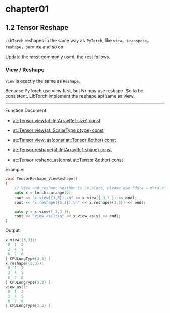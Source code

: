 # chapter01

## 1.2 Tensor Reshape

`LibTorch` reshapes in the same way as `PyTorch`, like `view`，`transpose`，`reshape`，`permute` and so on.

Update the most commonly used, the rest follows.

### View / Reshape

`View` is exactly the same as `Reshape`.

Because PyTorch use view first, but Numpy use reshape. So to be consistent, LibTorch implement the reshape api same as view.

---

Function Document:

- [at::Tensor view(at::IntArrayRef size) const](https://pytorch.org/cppdocs/api/classat_1_1_tensor.html#_CPPv4NK2at6Tensor4viewEN2at11IntArrayRefE)

- [at::Tensor view(at::ScalarType dtype) const](https://pytorch.org/cppdocs/api/classat_1_1_tensor.html#_CPPv4NK2at6Tensor4viewEN2at10ScalarTypeE)

- [at::Tensor view_as(const at::Tensor &other) const](https://pytorch.org/cppdocs/api/classat_1_1_tensor.html#_CPPv4NK2at6Tensor7view_asERKN2at6TensorE)

- [at::Tensor reshape(at::IntArrayRef shape) const](https://pytorch.org/cppdocs/api/classat_1_1_tensor.html#_CPPv4NK2at6Tensor7reshapeEN2at11IntArrayRefE)

- [at::Tensor reshape_as(const at::Tensor &other) const](https://pytorch.org/cppdocs/api/classat_1_1_tensor.html#_CPPv4NK2at6Tensor10reshape_asERKN2at6TensorE)

Example:

```cpp
void TensorReshape_ViewReshape()
{
	// View and reshape neither is in-place, please use 'data = data.view()/data.reshape()'.
	auto x = torch::arange(9);
	cout << "x.view({3,3}):\n" << x.view({ 3,3 }) << endl;
	cout << "x.reshape({3,3}):\n" << x.reshape({3,3}) << endl;

	auto y = x.view({ 3,3 });
	cout << "view_as():\n" << x.view_as(y) << endl;
}
```

Output:

```cpp
x.view({3,3}):
 0  1  2
 3  4  5
 6  7  8
[ CPULongType{3,3} ]
x.reshape({3,3}):
 0  1  2
 3  4  5
 6  7  8
[ CPULongType{3,3} ]
view_as():
 0  1  2
 3  4  5
 6  7  8
[ CPULongType{3,3} ]
```

